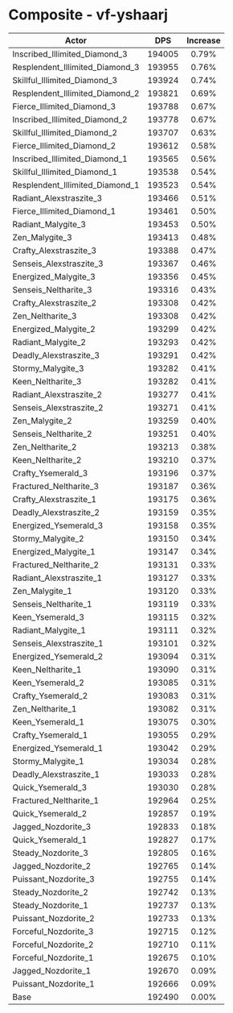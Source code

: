 # Composite - vf-yshaarj
| Actor | DPS | Increase |
|---|:---:|:---:|
|Inscribed_Illimited_Diamond_3|194005|0.79%|
|Resplendent_Illimited_Diamond_3|193955|0.76%|
|Skillful_Illimited_Diamond_3|193924|0.74%|
|Resplendent_Illimited_Diamond_2|193821|0.69%|
|Fierce_Illimited_Diamond_3|193788|0.67%|
|Inscribed_Illimited_Diamond_2|193778|0.67%|
|Skillful_Illimited_Diamond_2|193707|0.63%|
|Fierce_Illimited_Diamond_2|193612|0.58%|
|Inscribed_Illimited_Diamond_1|193565|0.56%|
|Skillful_Illimited_Diamond_1|193538|0.54%|
|Resplendent_Illimited_Diamond_1|193523|0.54%|
|Radiant_Alexstraszite_3|193466|0.51%|
|Fierce_Illimited_Diamond_1|193461|0.50%|
|Radiant_Malygite_3|193453|0.50%|
|Zen_Malygite_3|193413|0.48%|
|Crafty_Alexstraszite_3|193388|0.47%|
|Senseis_Alexstraszite_3|193367|0.46%|
|Energized_Malygite_3|193356|0.45%|
|Senseis_Neltharite_3|193316|0.43%|
|Crafty_Alexstraszite_2|193308|0.42%|
|Zen_Neltharite_3|193308|0.42%|
|Energized_Malygite_2|193299|0.42%|
|Radiant_Malygite_2|193293|0.42%|
|Deadly_Alexstraszite_3|193291|0.42%|
|Stormy_Malygite_3|193282|0.41%|
|Keen_Neltharite_3|193282|0.41%|
|Radiant_Alexstraszite_2|193277|0.41%|
|Senseis_Alexstraszite_2|193271|0.41%|
|Zen_Malygite_2|193259|0.40%|
|Senseis_Neltharite_2|193251|0.40%|
|Zen_Neltharite_2|193213|0.38%|
|Keen_Neltharite_2|193210|0.37%|
|Crafty_Ysemerald_3|193196|0.37%|
|Fractured_Neltharite_3|193187|0.36%|
|Crafty_Alexstraszite_1|193175|0.36%|
|Deadly_Alexstraszite_2|193159|0.35%|
|Energized_Ysemerald_3|193158|0.35%|
|Stormy_Malygite_2|193150|0.34%|
|Energized_Malygite_1|193147|0.34%|
|Fractured_Neltharite_2|193131|0.33%|
|Radiant_Alexstraszite_1|193127|0.33%|
|Zen_Malygite_1|193120|0.33%|
|Senseis_Neltharite_1|193119|0.33%|
|Keen_Ysemerald_3|193115|0.32%|
|Radiant_Malygite_1|193111|0.32%|
|Senseis_Alexstraszite_1|193101|0.32%|
|Energized_Ysemerald_2|193094|0.31%|
|Keen_Neltharite_1|193090|0.31%|
|Keen_Ysemerald_2|193085|0.31%|
|Crafty_Ysemerald_2|193083|0.31%|
|Zen_Neltharite_1|193082|0.31%|
|Keen_Ysemerald_1|193075|0.30%|
|Crafty_Ysemerald_1|193055|0.29%|
|Energized_Ysemerald_1|193042|0.29%|
|Stormy_Malygite_1|193034|0.28%|
|Deadly_Alexstraszite_1|193033|0.28%|
|Quick_Ysemerald_3|193030|0.28%|
|Fractured_Neltharite_1|192964|0.25%|
|Quick_Ysemerald_2|192857|0.19%|
|Jagged_Nozdorite_3|192833|0.18%|
|Quick_Ysemerald_1|192827|0.17%|
|Steady_Nozdorite_3|192805|0.16%|
|Jagged_Nozdorite_2|192765|0.14%|
|Puissant_Nozdorite_3|192755|0.14%|
|Steady_Nozdorite_2|192742|0.13%|
|Steady_Nozdorite_1|192737|0.13%|
|Puissant_Nozdorite_2|192733|0.13%|
|Forceful_Nozdorite_3|192715|0.12%|
|Forceful_Nozdorite_2|192710|0.11%|
|Forceful_Nozdorite_1|192675|0.10%|
|Jagged_Nozdorite_1|192670|0.09%|
|Puissant_Nozdorite_1|192666|0.09%|
|Base|192490|0.00%|

